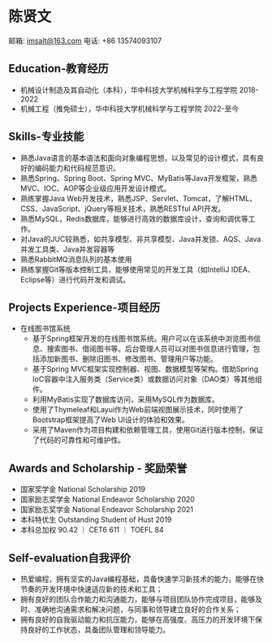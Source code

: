 # 陈贤文
邮箱: [imsalt@163.com](mailto:imsalt@163.com)
电话: +86 13574093107

## Education-教育经历

- 机械设计制造及其自动化（本科），华中科技大学机械科学与工程学院 2018-2022
- 机械工程（推免硕士），华中科技大学机械科学与工程学院 2022-至今

## Skills-专业技能

- 熟悉Java语言的基本语法和面向对象编程思想，以及常见的设计模式，具有良好的编码能力和代码规范意识。
- 熟悉Spring、Spring Boot、Spring MVC、MyBatis等Java开发框架，熟悉MVC、IOC、AOP等企业级应用开发设计模式。
- 熟练掌握Java Web开发技术，熟悉JSP、Servlet、Tomcat，了解HTML、CSS、JavaScript、jQuery等相关技术，熟悉RESTful API开发。
- 熟悉MySQL，Redis数据库，能够进行高效的数据库设计，查询和调优等工作。
- 对Java的JUC较熟悉，如共享模型、非共享模型、Java并发锁、AQS、Java并发工具类、Java并发容器等
- 熟悉RabbitMQ消息队列的基本使用
- 熟练掌握Git等版本控制工具，能够使用常见的开发工具（如IntelliJ IDEA、Eclipse等）进行代码开发和调试。

## Projects Experience-项目经历

- 在线图书馆系统
  - 基于Spring框架开发的在线图书馆系统。用户可以在该系统中浏览图书信息、搜索图书、借阅图书等。后台管理人员可以对图书信息进行管理，包括添加新图书、删除旧图书、修改图书、管理用户等功能。
  - 基于Spring MVC框架实现控制器、视图、数据模型等架构。借助Spring IoC容器中注入服务类（Service类）或数据访问对象（DAO类）等其他组件。
  - 利用MyBatis实现了数据库访问，采用MySQL作为数据库。
  - 使用了Thymeleaf和Layui作为Web前端视图展示技术，同时使用了Bootstrap框架提高了Web UI设计的体验和效果。
  - 采用了Maven作为项目构建和依赖管理工具，使用Git进行版本控制，保证了代码的可靠性和可维护性。

## Awards and Scholarship - 奖励荣誉

- 国家奖学金 National Scholarship 2019
- 国家励志奖学金 National Endeavor Scholarship 2020
- 国家励志奖学金 National Endeavor Scholarship 2021
- 本科特优生 Outstanding Student of Hust 2019
- 本科总加权 90.42    ｜ CET6          611   ｜ TOEFL    84
## Self-evaluation自我评价
- 热爱编程，拥有坚实的Java编程基础，具备快速学习新技术的能力，能够在快节奏的开发环境中快速适应新的技术和工具；
- 拥有良好的团队合作能力和沟通能力，能够与项目团队协作完成项目，能够及时、准确地沟通需求和解决问题，与同事和领导建立良好的合作关系；
- 拥有良好的自我驱动能力和抗压能力，能够在高强度、高压力的开发环境下保持良好的工作状态，具备团队管理和领导能力。